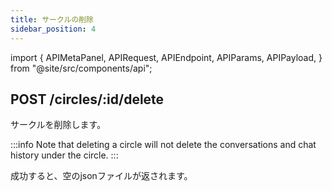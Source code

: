 ```yaml
---
title: サークルの削除
sidebar_position: 4
---
```


import {
  APIMetaPanel,
  APIRequest,
  APIEndpoint,
  APIParams,
  APIPayload,
} from "@site/src/components/api";

## POST /circles/:id/delete

サークルを削除します。

:::info
Note that deleting a circle will not delete the conversations and chat history under the circle.
:::

<APIEndpoint url="/circles/:id/delete" />

<APIMetaPanel scope="CIRCLES:WRITE" />

<APIParams p-id="The ID of circle." p-id-required={true} />

<APIRequest
  title="Delete a Circle"
  method="POST"
  url="/circles/a465ffdb-4441-4cb9-8b45-00cf79dfbc46/delete"
/>

成功すると、空のjsonファイルが返されます。
